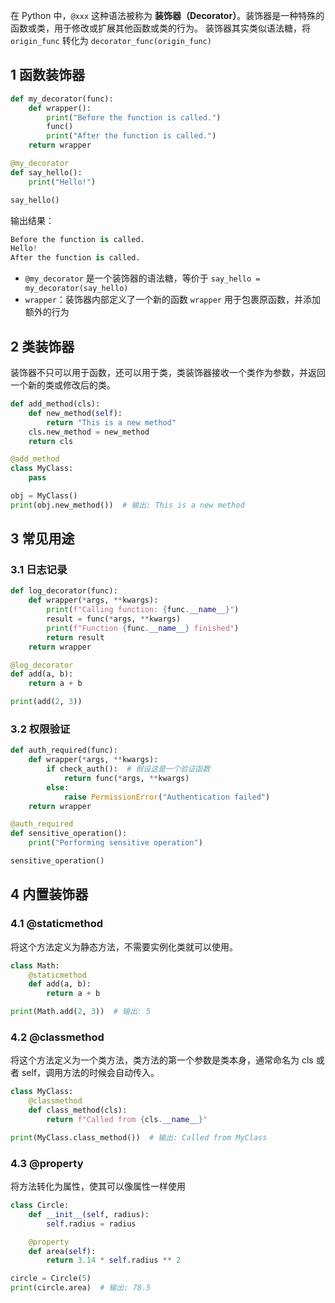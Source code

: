 在 Python 中，`@xxx` 这种语法被称为 **装饰器（Decorator）**。装饰器是一种特殊的函数或类，用于修改或扩展其他函数或类的行为。
装饰器其实类似语法糖，将 `origin_func` 转化为 `decorator_func(origin_func)`
## 1 函数装饰器
```python
def my_decorator(func):
    def wrapper():
        print("Before the function is called.")
        func()
        print("After the function is called.")
    return wrapper

@my_decorator
def say_hello():
    print("Hello!")

say_hello()
```
输出结果：
```python
Before the function is called.
Hello!
After the function is called.
```
- `@my_decorator` 是一个装饰器的语法糖，等价于 `say_hello = my_decorator(say_hello)`
- `wrapper`：装饰器内部定义了一个新的函数 `wrapper` 用于包裹原函数，并添加额外的行为
## 2 类装饰器
装饰器不只可以用于函数，还可以用于类，类装饰器接收一个类作为参数，并返回一个新的类或修改后的类。
```python
def add_method(cls):
    def new_method(self):
        return "This is a new method"
    cls.new_method = new_method
    return cls

@add_method
class MyClass:
    pass

obj = MyClass()
print(obj.new_method())  # 输出: This is a new method
```
## 3 常见用途
### 3.1 日志记录
```python
def log_decorator(func):
    def wrapper(*args, **kwargs):
        print(f"Calling function: {func.__name__}")
        result = func(*args, **kwargs)
        print(f"Function {func.__name__} finished")
        return result
    return wrapper

@log_decorator
def add(a, b):
    return a + b

print(add(2, 3))
```
### 3.2 权限验证
```python
def auth_required(func):
    def wrapper(*args, **kwargs):
        if check_auth():  # 假设这是一个验证函数
            return func(*args, **kwargs)
        else:
            raise PermissionError("Authentication failed")
    return wrapper

@auth_required
def sensitive_operation():
    print("Performing sensitive operation")

sensitive_operation()
```
## 4 内置装饰器
### 4.1 @staticmethod
将这个方法定义为静态方法，不需要实例化类就可以使用。
```python
class Math:
    @staticmethod
    def add(a, b):
        return a + b

print(Math.add(2, 3))  # 输出: 5
```
### 4.2 @classmethod
将这个方法定义为一个类方法，类方法的第一个参数是类本身，通常命名为 cls 或者 self，调用方法的时候会自动传入。
```python
class MyClass:
    @classmethod
    def class_method(cls):
        return f"Called from {cls.__name__}"

print(MyClass.class_method())  # 输出: Called from MyClass
```
### 4.3 @property
将方法转化为属性，使其可以像属性一样使用
```python
class Circle:
    def __init__(self, radius):
        self.radius = radius

    @property
    def area(self):
        return 3.14 * self.radius ** 2

circle = Circle(5)
print(circle.area)  # 输出: 78.5
```